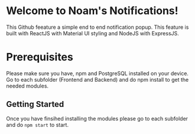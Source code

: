 # Welcome to Noam's Notifications!

This Github feeature a simple end to end notification popup. This feature is built with ReactJS with Material UI styling and NodeJS with ExpressJS.


# Prerequisites

Please make sure you have, npm and PostgreSQL installed on your device.
Go to each subfolder (Frontend and Backend) and do npm install to get the needed modules.

## Getting Started

Once you have finsihed installing the modules please go to each subfolder and do `npm start`
to start.